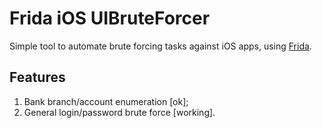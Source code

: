 Frida iOS UIBruteForcer
===================

Simple tool to automate brute forcing tasks against iOS apps, using [Frida](https://www.frida.re).

Features
------

1. Bank branch/account enumeration [ok];
2. General login/password brute force [working].
